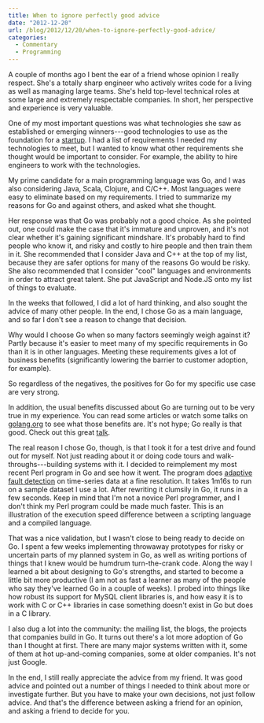 ```yaml
---
title: When to ignore perfectly good advice
date: "2012-12-20"
url: /blog/2012/12/20/when-to-ignore-perfectly-good-advice/
categories:
  - Commentary
  - Programming
---
```

A couple of months ago I bent the ear of a friend whose opinion I really respect. She's a totally sharp engineer who actively writes code for a living as well as managing large teams. She's held top-level technical roles at some large and extremely respectable companies. In short, her perspective and experience is very valuable.

One of my most important questions was what technologies she saw as established or emerging winners---good technologies to use as the foundation for a [startup](http://vividcortex.com). I had a list of requirements I needed my technologies to meet, but I wanted to know what other requirements she thought would be important to consider. For example, the ability to hire engineers to work with the technologies.

My prime candidate for a main programming language was Go, and I was also considering Java, Scala, Clojure, and C/C++. Most languages were easy to eliminate based on my requirements. I tried to summarize my reasons for Go and against others, and asked what she thought.

Her response was that Go was probably not a good choice. As she pointed out, one could make the case that it's immature and unproven, and it's not clear whether it's gaining significant mindshare. It's probably hard to find people who know it, and risky and costly to hire people and then train them in it. She recommended that I consider Java and C++ at the top of my list, because they are safer options for many of the reasons Go would be risky. She also recommended that I consider "cool" languages and environments in order to attract great talent. She put JavaScript and Node.JS onto my list of things to evaluate.

In the weeks that followed, I did a lot of hard thinking, and also sought the advice of many other people. In the end, I chose Go as a main language, and so far I don't see a reason to change that decision.

Why would I choose Go when so many factors seemingly weigh against it? Partly because it's easier to meet many of my specific requirements in Go than it is in other languages. Meeting these requirements gives a lot of business benefits (significantly lowering the barrier to customer adoption, for example).

So regardless of the negatives, the positives for Go for my specific use case are very strong.

In addition, the usual benefits discussed about Go are turning out to be very true in my experience. You can read some articles or watch some talks on [golang.org](http://golang.org/) to see what those benefits are. It's not hype; Go really is that good. Check out this great [talk](http://vimeo.com/53221560).

The real reason I chose Go, though, is that I took it for a test drive and found out for myself. Not just reading about it or doing code tours and walk-throughs---building systems with it. I decided to reimplement my most recent Perl program in Go and see how it went. The program does [adaptive fault detection](/blog/2012/10/02/adaptive-fault-detection-in-mysql-servers/) on time-series data at a fine resolution. It takes 1m16s to run on a sample dataset I use a lot. After rewriting it clumsily in Go, it runs in a few seconds. Keep in mind that I'm not a novice Perl programmer, and I don't think my Perl program could be made much faster. This is an illustration of the execution speed difference between a scripting language and a compiled language.

That was a nice validation, but I wasn't close to being ready to decide on Go. I spent a few weeks implementing throwaway prototypes for risky or uncertain parts of my planned system in Go, as well as writing portions of things that I knew would be humdrum turn-the-crank code. Along the way I learned a bit about designing to Go's strengths, and started to become a little bit more productive (I am not as fast a learner as many of the people who say they've learned Go in a couple of weeks). I probed into things like how robust its support for MySQL client libraries is, and how easy it is to work with C or C++ libraries in case something doesn't exist in Go but does in a C library.

I also dug a lot into the community: the mailing list, the blogs, the projects that companies build in Go. It turns out there's a lot more adoption of Go than I thought at first. There are many major systems written with it, some of them at hot up-and-coming companies, some at older companies. It's not just Google.

In the end, I still really appreciate the advice from my friend. It was good advice and pointed out a number of things I needed to think about more or investigate further. But you have to make your own decisions, not just follow advice. And that's the difference between asking a friend for an opinion, and asking a friend to decide for you.


